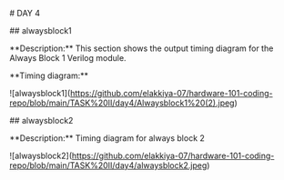 \# DAY 4



\## alwaysblock1



\*\*Description:\*\* This section shows the output timing diagram for the Always Block 1 Verilog module.



\*\*Timing diagram:\*\*



!\[alwaysblock1](https://github.com/elakkiya-07/hardware-101-coding-repo/blob/main/TASK%20II/day4/Alwaysblock1%20(2).jpeg)





\## alwaysblock2

\*\*Description:\*\* Timing diagram for always block 2

!\[alwaysblock2](https://github.com/elakkiya-07/hardware-101-coding-repo/blob/main/TASK%20II/day4/alwaysblock2.jpeg)

